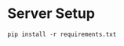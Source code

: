 <!-- VSCode Preview: 'Ctrl + Shift + V' in file -->

# Server Setup
    pip install -r requirements.txt